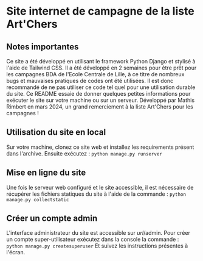 # Site internet de campagne de la liste Art'Chers

## Notes importantes
Ce site a été développé en utilisant le framework Python Django et stylisé à l'aide de Tailwind CSS. 
Il a été développé en 2 semaines pour être prêt pour les campagnes BDA de l'Ecole Centrale de Lille, à ce titre de nombreux bugs et mauvaises pratiques de codes ont été utilisées. Il est donc recommandé de ne pas utiliser ce code tel quel pour une utilisation durable du site. 
Ce README essaie de donner quelques petites informations pour exécuter le site sur votre machine ou sur un serveur. 
Développé par Mathis Rimbert en mars 2024, un grand remerciement à la liste Art'Chers pour les campagnes !

## Utilisation du site en local 
Sur votre machine, clonez ce site web et installez les requirements présent dans l'archive. Ensuite exécutez :
```python manage.py runserver```

## Mise en ligne du site
Une fois le serveur web configuré et le site accessible, il est nécessaire de récupérer les fichiers statiques du site à l'aide de la commande :
```python manage.py collectstatic```

## Créer un compte admin
L'interface administrateur du site est accessible sur *url*/admin. Pour créer un compte super-utilisateur exécutez dans la console la commande : 
``` python manage.py createsuperuser```
Et suivez les instructions présentes à l'écran.

